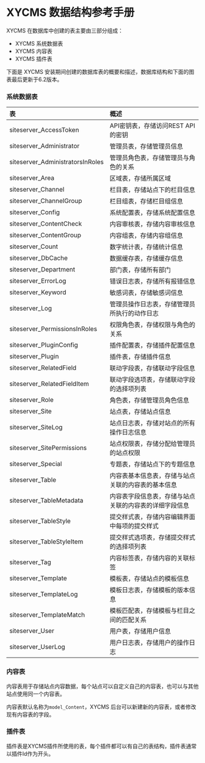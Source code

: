 # XYCMS 数据结构参考手册

XYCMS 在数据库中创建的表主要由三部分组成：

* XYCMS 系统数据表
* XYCMS 内容表
* XYCMS 插件表

下面是 XYCMS 安装期间创建的数据库表的概要和描述，数据库结构和下面的图表最后更新于6.2版本。

### 系统数据表

| 表 | 概述 |
| :----- | :----- |
|siteserver_AccessToken	|API密钥表，存储访问REST API的密钥|
|siteserver_Administrator	|管理员表，存储管理员信息|
|siteserver_AdministratorsInRoles	|管理员角色表，存储管理员与角色的关系|
|siteserver_Area	|区域表，存储所属区域|
|siteserver_Channel|	栏目表，存储站点下的栏目信息|
|siteserver_ChannelGroup	|栏目组表，存储栏目组信息|
|siteserver_Config	|系统配置表，存储系统配置信息|
|siteserver_ContentCheck	|内容审核表，存储内容审核信息|
|siteserver_ContentGroup	|内容组表，存储内容组信息|
|siteserver_Count	|数字统计表，存储统计信息|
|siteserver_DbCache	|数据缓存表，存储缓存信息|
|siteserver_Department	|部门表，存储所有部门|
|siteserver_ErrorLog	|错误日志表，存储所有报错信息|
|siteserver_Keyword	|敏感词表，存储敏感词信息|
|siteserver_Log	|管理员操作日志表，存储管理员所执行的动作日志|
|siteserver_PermissionsInRoles	|权限角色表，存储权限与角色的关系|
|siteserver_PluginConfig	|插件配置表，存储插件配置信息|
|siteserver_Plugin	|插件表，存储插件信息|
|siteserver_RelatedField	|联动字段表，存储联动字段信息|
|siteserver_RelatedFieldItem	|联动字段选项表，存储联动字段的选择项列表|
|siteserver_Role	|角色表，存储管理员角色信息|
|siteserver_Site	|站点表，存储站点信息|
|siteserver_SiteLog|	站点日志表，存储对站点的所有操作日志信息|
|siteserver_SitePermissions	|站点权限表，存储分配给管理员的站点权限|
|siteserver_Special	|专题表，存储站点下的专题信息|
|siteserver_Table	|内容表基本信息表，存储与站点关联的内容表的基本信息|
|siteserver_TableMetadata	|内容表字段信息表，存储与站点关联的内容表的详细字段信息|
|siteserver_TableStyle	|提交样式表，存储内容编辑界面中每项的提交样式|
|siteserver_TableStyleItem	|提交样式选项表，存储提交样式的选择项列表|
|siteserver_Tag	|内容标签表，存储内容的关联标签|
|siteserver_Template	|模板表，存储站点的模板信息|
|siteserver_TemplateLog	|模板日志表，存储模板的版本信息|
|siteserver_TemplateMatch	|模板匹配表，存储模板与栏目之间的匹配关系|
|siteserver_User	|用户表，存储用户信息|
|siteserver_UserLog	|用户日志表，存储用户的操作日志|

### 内容表

内容表用于存储站点内容数据，每个站点可以自定义自己的内容表，也可以与其他站点使用同一个内容表。

内容表默认名称为`model_Content`，XYCMS 后台可以新建新的内容表，或者修改现有内容表的字段。

### 插件表

插件表是XYCMS插件所使用的表，每个插件都可以有自己的表结构，插件表通常以插件Id作为开头。

<style>
table th:first-of-type {
    width: 20%;
}
table th:nth-of-type(2) {
    width: 80%;
}
</style>

